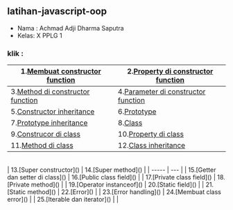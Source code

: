## latihan-javascript-oop

- Nama : Achmad Adji Dharma Saputra
- Kelas: X PPLG 1

### klik :

| 1.[Membuat constructor function](OOP/Membuat%20constructor%20function/) | 2.[Property di constructor function](OOP/Property%20di%20constructor%20function/) |
| ----- | --- |
| 3.[Method di constructor function](OOP/Method%20di%20constructor%20function/) | 4.[Parameter di constructor function](OOP/Parameter%20di%20constructor%20function/) |
| 5.[Constructor inheritance](OOP/Constructor%20inheritance/) | 6.[Prototype](OOP/Prototype/)  |
| 7.[Prototype inheritance](OOP/Prototype%20inheritance/) | 8.[Class](OOP/Class/) |
| 9.[Construcor di class]() | 10.[Property di class]() |
| 11.[Method di class]() | 12.[Class inheritance]() |
<br>
| 13.[Super constructor]() | 14.[Super method]() |
| ----- | --- |
| 15.[Getter dan setter di class]() | 16.[Public class field]() |
| 17.[Private class field]() | 18.[Private method]() |
| 19.[Operator instanceof]() | 20.[Static field]() |
| 21.[Static method]() | 22.[Error]() |
| 23.[Error handling]() | 24.[Membuat class error]() |
| 25.[Iterable dan iterator]() |  |

### 

### 

### 

### 

### 

### 

### 

### 

### 

### 

### 

### 

### 

### 

### 

### 

### 

### 

### 

### 

### 

### 

### 

### 

### 

### []()